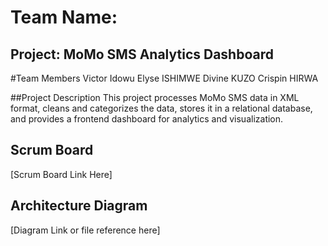 # Team Name: 
## Project: MoMo SMS Analytics Dashboard
#Team Members
Victor Idowu
Elyse ISHIMWE
Divine KUZO
Crispin HIRWA

##Project Description
This project processes MoMo SMS data in XML format, cleans and categorizes the data, stores it in a relational database, and provides a frontend dashboard for analytics and visualization.

## Scrum Board
[Scrum Board Link Here]

## Architecture Diagram
[Diagram Link or file reference here]

